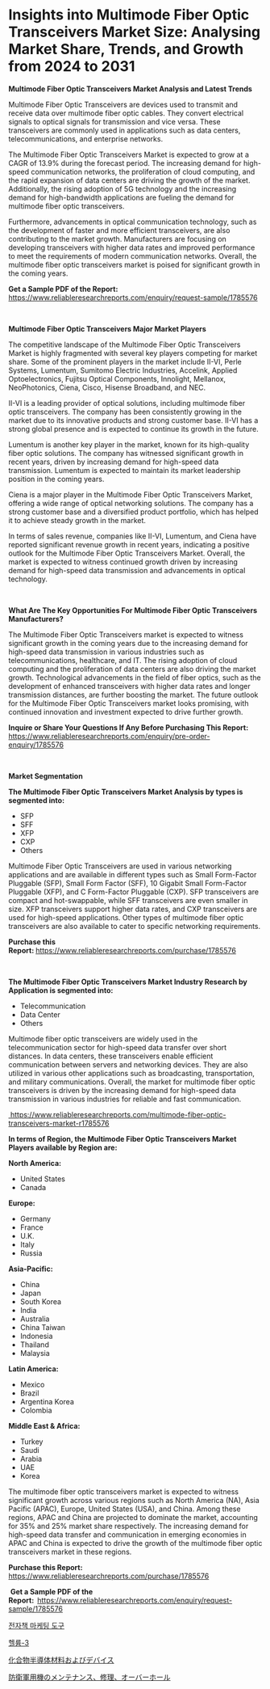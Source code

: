 <p><h1>Insights into Multimode Fiber Optic Transceivers Market Size: Analysing Market Share, Trends, and Growth from 2024 to 2031</h1></p><p><strong>Multimode Fiber Optic Transceivers Market Analysis and Latest Trends</strong></p>
<p><p>Multimode Fiber Optic Transceivers are devices used to transmit and receive data over multimode fiber optic cables. They convert electrical signals to optical signals for transmission and vice versa. These transceivers are commonly used in applications such as data centers, telecommunications, and enterprise networks.</p><p>The Multimode Fiber Optic Transceivers Market is expected to grow at a CAGR of 13.9% during the forecast period. The increasing demand for high-speed communication networks, the proliferation of cloud computing, and the rapid expansion of data centers are driving the growth of the market. Additionally, the rising adoption of 5G technology and the increasing demand for high-bandwidth applications are fueling the demand for multimode fiber optic transceivers.</p><p>Furthermore, advancements in optical communication technology, such as the development of faster and more efficient transceivers, are also contributing to the market growth. Manufacturers are focusing on developing transceivers with higher data rates and improved performance to meet the requirements of modern communication networks. Overall, the multimode fiber optic transceivers market is poised for significant growth in the coming years.</p></p>
<p><strong>Get a Sample PDF of the Report:&nbsp;</strong> <a href="https://www.reliableresearchreports.com/enquiry/request-sample/1785576">https://www.reliableresearchreports.com/enquiry/request-sample/1785576</a></p>
<p>&nbsp;</p>
<p><strong>Multimode Fiber Optic Transceivers Major Market Players</strong></p>
<p><p>The competitive landscape of the Multimode Fiber Optic Transceivers Market is highly fragmented with several key players competing for market share. Some of the prominent players in the market include II-VI, Perle Systems, Lumentum, Sumitomo Electric Industries, Accelink, Applied Optoelectronics, Fujitsu Optical Components, Innolight, Mellanox, NeoPhotonics, Ciena, Cisco, Hisense Broadband, and NEC.</p><p>II-VI is a leading provider of optical solutions, including multimode fiber optic transceivers. The company has been consistently growing in the market due to its innovative products and strong customer base. II-VI has a strong global presence and is expected to continue its growth in the future.</p><p>Lumentum is another key player in the market, known for its high-quality fiber optic solutions. The company has witnessed significant growth in recent years, driven by increasing demand for high-speed data transmission. Lumentum is expected to maintain its market leadership position in the coming years.</p><p>Ciena is a major player in the Multimode Fiber Optic Transceivers Market, offering a wide range of optical networking solutions. The company has a strong customer base and a diversified product portfolio, which has helped it to achieve steady growth in the market.</p><p>In terms of sales revenue, companies like II-VI, Lumentum, and Ciena have reported significant revenue growth in recent years, indicating a positive outlook for the Multimode Fiber Optic Transceivers Market. Overall, the market is expected to witness continued growth driven by increasing demand for high-speed data transmission and advancements in optical technology.</p></p>
<p>&nbsp;</p>
<p><strong>What Are The Key Opportunities For Multimode Fiber Optic Transceivers Manufacturers?</strong></p>
<p><p>The Multimode Fiber Optic Transceivers market is expected to witness significant growth in the coming years due to the increasing demand for high-speed data transmission in various industries such as telecommunications, healthcare, and IT. The rising adoption of cloud computing and the proliferation of data centers are also driving the market growth. Technological advancements in the field of fiber optics, such as the development of enhanced transceivers with higher data rates and longer transmission distances, are further boosting the market. The future outlook for the Multimode Fiber Optic Transceivers market looks promising, with continued innovation and investment expected to drive further growth.</p></p>
<p><strong>Inquire or Share Your Questions If Any Before Purchasing This Report:</strong> <a href="https://www.reliableresearchreports.com/enquiry/pre-order-enquiry/1785576">https://www.reliableresearchreports.com/enquiry/pre-order-enquiry/1785576</a></p>
<p>&nbsp;</p>
<p><strong>Market Segmentation</strong></p>
<p><strong>The Multimode Fiber Optic Transceivers Market Analysis by types is segmented into:</strong></p>
<p><ul><li>SFP</li><li>SFF</li><li>XFP</li><li>CXP</li><li>Others</li></ul></p>
<p><p>Multimode Fiber Optic Transceivers are used in various networking applications and are available in different types such as Small Form-Factor Pluggable (SFP), Small Form Factor (SFF), 10 Gigabit Small Form-Factor Pluggable (XFP), and C Form-Factor Pluggable (CXP). SFP transceivers are compact and hot-swappable, while SFF transceivers are even smaller in size. XFP transceivers support higher data rates, and CXP transceivers are used for high-speed applications. Other types of multimode fiber optic transceivers are also available to cater to specific networking requirements.</p></p>
<p><strong>Purchase this Report:&nbsp;</strong><a href="https://www.reliableresearchreports.com/purchase/1785576">https://www.reliableresearchreports.com/purchase/1785576</a></p>
<p>&nbsp;</p>
<p><strong>The Multimode Fiber Optic Transceivers Market Industry Research by Application is segmented into:</strong></p>
<p><ul><li>Telecommunication</li><li>Data Center</li><li>Others</li></ul></p>
<p><p>Multimode fiber optic transceivers are widely used in the telecommunication sector for high-speed data transfer over short distances. In data centers, these transceivers enable efficient communication between servers and networking devices. They are also utilized in various other applications such as broadcasting, transportation, and military communications. Overall, the market for multimode fiber optic transceivers is driven by the increasing demand for high-speed data transmission in various industries for reliable and fast communication.</p></p>
<p><a href="https://www.reliableresearchreports.com/multimode-fiber-optic-transceivers-market-r1785576">&nbsp;https://www.reliableresearchreports.com/multimode-fiber-optic-transceivers-market-r1785576</a></p>
<p><strong>In terms of Region, the Multimode Fiber Optic Transceivers Market Players available by Region are:</strong></p>
<p>
    <p> <strong> North America: </strong>
        <ul>
            <li>United States</li>
            <li>Canada</li>
        </ul>
        </p> 
    <p> <strong> Europe: </strong>
        <ul>
            <li>Germany</li>
            <li>France</li>
            <li>U.K.</li>
            <li>Italy</li>
            <li>Russia</li>
        </ul>
        </p> 
    <p> <strong> Asia-Pacific: </strong>
        <ul>
            <li>China</li>
            <li>Japan</li>
            <li>South Korea</li>
            <li>India</li>
            <li>Australia</li>
            <li>China Taiwan</li>
            <li>Indonesia</li>
            <li>Thailand</li>
            <li>Malaysia</li>
        </ul>
        </p> 
    <p> <strong> Latin America: </strong>
        <ul>
            <li>Mexico</li>
            <li>Brazil</li>
            <li>Argentina Korea</li>
            <li>Colombia</li>
        </ul>
        </p> 
    <p> <strong> Middle East & Africa: </strong>
        <ul>
            <li>Turkey</li>
            <li>Saudi</li>
            <li>Arabia</li>
            <li>UAE</li>
            <li>Korea</li>
        </ul>
    </p>
    </p>
<p><p>The multimode fiber optic transceivers market is expected to witness significant growth across various regions such as North America (NA), Asia Pacific (APAC), Europe, United States (USA), and China. Among these regions, APAC and China are projected to dominate the market, accounting for 35% and 25% market share respectively. The increasing demand for high-speed data transfer and communication in emerging economies in APAC and China is expected to drive the growth of the multimode fiber optic transceivers market in these regions.</p></p>
<p><strong>Purchase this Report: </strong><a href="https://www.reliableresearchreports.com/purchase/1785576">https://www.reliableresearchreports.com/purchase/1785576</a></p>
<p>&nbsp;<strong>Get a Sample PDF of the Report:&nbsp;&nbsp;</strong><a href="https://www.reliableresearchreports.com/enquiry/request-sample/1785576">https://www.reliableresearchreports.com/enquiry/request-sample/1785576</a></p>
<p><strong></strong></p>
<p><p><a href="https://medium.com/@kirstenhintz/e-%EB%B6%81-%EB%A7%88%EC%BC%80%ED%8C%85-%EB%8F%84%EA%B5%AC-%EC%8B%9C%EC%9E%A5-%EC%8B%9C%EC%9E%A5-cagr-%EC%8B%9C%EC%9E%A5-%ED%8A%B8%EB%A0%8C%EB%93%9C-%EB%B0%8F-%EC%84%B1%EC%9E%A5-%EC%A0%84%EB%9E%B5%EC%97%90-%EB%8C%80%ED%95%9C-%ED%86%B5%EC%B0%B0%EB%A0%A5-99ead6b25e95">전자책 마케팅 도구</a></p><p><a href="https://medium.com/@autumnberge/%ED%97%AC%EB%A5%A8-3-%EC%8B%9C%EC%9E%A5-%EC%8B%9C%EC%9E%A5-cagr-%EC%8B%9C%EC%9E%A5-%EB%8F%99%ED%96%A5-%EB%B0%8F-%EC%84%B1%EC%9E%A5-%EC%A0%84%EB%9E%B5%EC%97%90-%EB%8C%80%ED%95%9C-%ED%86%B5%EC%B0%B0%EB%A0%A5-13435302a6b1">헬륨-3</a></p><p><a href="https://medium.com/@s.guest01/%E5%8C%96%E5%90%88%E7%89%A9%E5%8D%8A%E5%B0%8E%E4%BD%93%E6%9D%90%E6%96%99%E3%81%8A%E3%82%88%E3%81%B3%E3%83%87%E3%83%90%E3%82%A4%E3%82%B9%E5%B8%82%E5%A0%B4-%E5%B8%82%E5%A0%B4%E3%82%B7%E3%82%A7%E3%82%A2-%E5%B8%82%E5%A0%B4%E5%8B%95%E5%90%91-%E3%81%8A%E3%82%88%E3%81%B3%E5%B0%86%E6%9D%A5%E3%81%AE%E6%88%90%E9%95%B7%E3%81%AE%E6%8E%A2%E7%B4%A2-542a2c5eaf33">化合物半導体材料およびデバイス</a></p><p><a href="https://medium.com/@stevencornish04/%E9%98%B2%E8%A1%9B%E8%BB%8D%E7%94%A8%E8%88%AA%E7%A9%BA%E6%A9%9F%E3%81%AE%E3%83%A1%E3%83%B3%E3%83%86%E3%83%8A%E3%83%B3%E3%82%B9-%E4%BF%AE%E7%90%86-%E3%82%AA%E3%83%BC%E3%83%90%E3%83%BC%E3%83%9B%E3%83%BC%E3%83%AB%E5%B8%82%E5%A0%B4%E3%81%AE%E5%B0%82%E9%96%80%E7%94%A8%E8%AA%9E%E3%81%AE%E3%83%87%E3%82%B3%E3%83%BC%E3%83%89-%E5%B8%82%E5%A0%B4%E3%82%B7%E3%82%A7%E3%82%A2-%E3%83%88%E3%83%AC%E3%83%B3%E3%83%89-%E6%88%90%E9%95%B7%E3%83%91%E3%82%BF%E3%83%BC%E3%83%B3-531be71bcd28">防衛軍用機のメンテナンス、修理、オーバーホール</a></p></p>